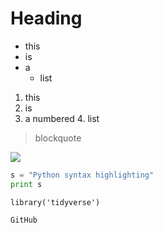 # Heading
- this
- is
- a 
    - list 
1. this 
2. is 
3. a numbered 
    4. list
>blockquote

![](https://hips.hearstapps.com/hmg-prod.s3.amazonaws.com/images/golden-retriever-royalty-free-image-506756303-1560962726.jpg?crop=0.672xw:1.00xh;0.166xw,0&resize=640:*)
```python
s = "Python syntax highlighting"
print s
```
```
library('tidyverse')
```
`GitHub`

